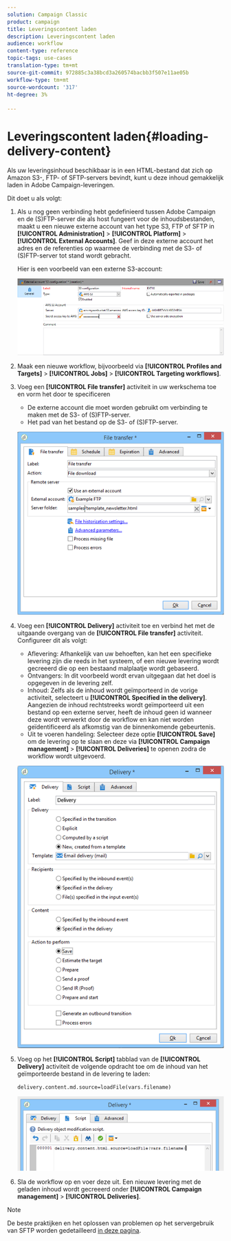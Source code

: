 ```yaml
---
solution: Campaign Classic
product: campaign
title: Leveringscontent laden
description: Leveringscontent laden
audience: workflow
content-type: reference
topic-tags: use-cases
translation-type: tm+mt
source-git-commit: 972885c3a38bcd3a260574bacbb3f507e11ae05b
workflow-type: tm+mt
source-wordcount: '317'
ht-degree: 3%

---
```



# Leveringscontent laden{#loading-delivery-content}

Als uw leveringsinhoud beschikbaar is in een HTML-bestand dat zich op Amazon S3-, FTP- of SFTP-servers bevindt, kunt u deze inhoud gemakkelijk laden in Adobe Campaign-leveringen.

Dit doet u als volgt:

1. Als u nog geen verbinding hebt gedefinieerd tussen Adobe Campaign en de (S)FTP-server die als host fungeert voor de inhoudsbestanden, maakt u een nieuwe externe account van het type S3, FTP of SFTP in **[!UICONTROL Administration]** > **[!UICONTROL Platform]** > **[!UICONTROL External Accounts]**. Geef in deze externe account het adres en de referenties op waarmee de verbinding met de S3- of (S)FTP-server tot stand wordt gebracht.

   Hier is een voorbeeld van een externe S3-account:

   ![](assets/delivery_loadcontent_filetransfertexamples3.png)

1. Maak een nieuwe workflow, bijvoorbeeld via **[!UICONTROL Profiles and Targets]** > **[!UICONTROL Jobs]** > **[!UICONTROL Targeting workflows]**.
1. Voeg een **[!UICONTROL File transfer]** activiteit in uw werkschema toe en vorm het door te specificeren

   * De externe account die moet worden gebruikt om verbinding te maken met de S3- of (S)FTP-server.
   * Het pad van het bestand op de S3- of (S)FTP-server.

   ![](assets/delivery_loadcontent_filetransfertexample.png)

1. Voeg een **[!UICONTROL Delivery]** activiteit toe en verbind het met de uitgaande overgang van de **[!UICONTROL File transfer]** activiteit. Configureer dit als volgt:

   * Aflevering: Afhankelijk van uw behoeften, kan het een specifieke levering zijn die reeds in het systeem, of een nieuwe levering wordt gecreeerd die op een bestaand malplaatje wordt gebaseerd.
   * Ontvangers: In dit voorbeeld wordt ervan uitgegaan dat het doel is opgegeven in de levering zelf.
   * Inhoud: Zelfs als de inhoud wordt geïmporteerd in de vorige activiteit, selecteert u **[!UICONTROL Specified in the delivery]**. Aangezien de inhoud rechtstreeks wordt geïmporteerd uit een bestand op een externe server, heeft de inhoud geen id wanneer deze wordt verwerkt door de workflow en kan niet worden geïdentificeerd als afkomstig van de binnenkomende gebeurtenis.
   * Uit te voeren handeling: Selecteer deze optie **[!UICONTROL Save]** om de levering op te slaan en deze via **[!UICONTROL Campaign management]** > **[!UICONTROL Deliveries]** te openen zodra de workflow wordt uitgevoerd.

   ![](assets/delivery_loadcontent_activityexample.png)

1. Voeg op het **[!UICONTROL Script]** tabblad van de **[!UICONTROL Delivery]** activiteit de volgende opdracht toe om de inhoud van het geïmporteerde bestand in de levering te laden:

   ```
   delivery.content.md.source=loadFile(vars.filename)
   ```

   ![](assets/delivery_loadcontent_script.png)

1. Sla de workflow op en voer deze uit. Een nieuwe levering met de geladen inhoud wordt gecreeerd onder **[!UICONTROL Campaign management]** > **[!UICONTROL Deliveries]**.

>[!NOTE]
>
>De beste praktijken en het oplossen van problemen op het servergebruik van SFTP worden gedetailleerd [in deze pagina](../../platform/using/sftp-server-usage.md).
